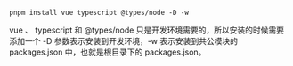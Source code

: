 `pnpm install vue typescript @types/node -D -w`

vue 、 typescript 和 @types/node 只是开发环境需要的，所以安装的时候需要添加一个 -D 参数表示安装到开发环境，-w 表示安装到共公模块的 packages.json 中，也就是根目录下的 packages.json。
